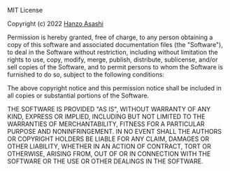 MIT License

Copyright (c) 2022 [Hanzo Asashi](https://github.com/hanzo-asashi)

Permission is hereby granted, free of charge, to any person obtaining a copy of this software and associated documentation files (the "Software"), to deal in the Software without restriction, including without limitation the rights to use, copy,
modify, merge, publish, distribute, sublicense, and/or sell copies of the Software, and to permit persons to whom the Software is furnished to do so, subject to the following conditions:

The above copyright notice and this permission notice shall be included in all copies or substantial portions of the Software.

THE SOFTWARE IS PROVIDED "AS IS", WITHOUT WARRANTY OF ANY KIND, EXPRESS OR IMPLIED, INCLUDING BUT NOT LIMITED TO THE WARRANTIES OF MERCHANTABILITY, FITNESS FOR A PARTICULAR PURPOSE AND NONINFRINGEMENT. IN NO EVENT SHALL THE AUTHORS OR COPYRIGHT
HOLDERS BE LIABLE FOR ANY CLAIM, DAMAGES OR OTHER LIABILITY, WHETHER IN AN ACTION OF CONTRACT, TORT OR OTHERWISE, ARISING FROM, OUT OF OR IN CONNECTION WITH THE SOFTWARE OR THE USE OR OTHER DEALINGS IN THE SOFTWARE.
